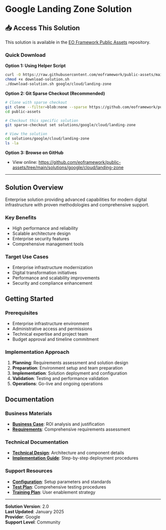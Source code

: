 # Google Landing Zone Solution
## 📥 Access This Solution

This solution is available in the [EO Framework Public Assets](https://github.com/eoframework/public-assets) repository.

### Quick Download

**Option 1: Using Helper Script**
```bash
curl -O https://raw.githubusercontent.com/eoframework/public-assets/main/download-solution.sh
chmod +x download-solution.sh
./download-solution.sh google/cloud/landing-zone
```

**Option 2: Git Sparse Checkout (Recommended)**
```bash
# Clone with sparse checkout
git clone --filter=blob:none --sparse https://github.com/eoframework/public-assets.git
cd public-assets

# Checkout this specific solution
git sparse-checkout set solutions/google/cloud/landing-zone

# View the solution
cd solutions/google/cloud/landing-zone
ls -la
```

**Option 3: Browse on GitHub**
- View online: https://github.com/eoframework/public-assets/tree/main/solutions/google/cloud/landing-zone

---



## Solution Overview

Enterprise solution providing advanced capabilities for modern digital infrastructure with proven methodologies and comprehensive support.

### Key Benefits
- High performance and reliability
- Scalable architecture design
- Enterprise security features
- Comprehensive management tools

### Target Use Cases
- Enterprise infrastructure modernization
- Digital transformation initiatives
- Performance and scalability improvements
- Security and compliance enhancement

## Getting Started

### Prerequisites
- Enterprise infrastructure environment
- Administrative access and permissions
- Technical expertise and project team
- Budget approval and timeline commitment

### Implementation Approach
1. **Planning**: Requirements assessment and solution design
2. **Preparation**: Environment setup and team preparation
3. **Implementation**: Solution deployment and configuration
4. **Validation**: Testing and performance validation
5. **Operations**: Go-live and ongoing operations

## Documentation

### Business Materials
- **[Business Case](presales/business-case.md)**: ROI analysis and justification
- **[Requirements](presales/requirements-questionnaire.csv)**: Comprehensive requirements assessment

### Technical Documentation  
- **[Technical Design](delivery/detailed-design.md)**: Architecture and component details
- **[Implementation Guide](delivery/implementation-guide.md)**: Step-by-step deployment procedures

### Support Resources
- **[Configuration](delivery/configuration.csv)**: Setup parameters and standards
- **[Test Plan](delivery/test-plan.csv)**: Comprehensive testing procedures
- **[Training Plan](delivery/training-plan.csv)**: User enablement strategy

---

**Solution Version**: 2.0  
**Last Updated**: January 2025  
**Provider**: Google  
**Support Level**: Community
